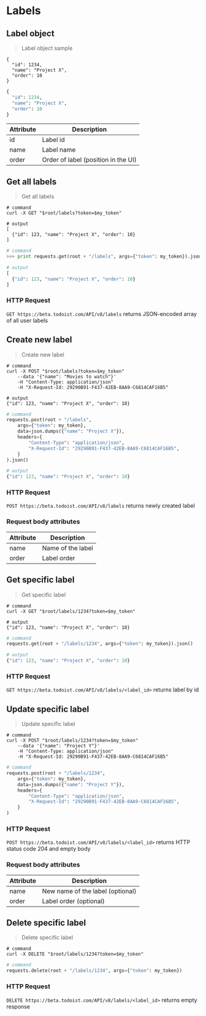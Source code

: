 <!--
This file is generated automatically from .yml data file and _template.mako.

Please don't modify it, and modify source files instead. To compile the
file, ensure you have Python and Mako installed, and build all .md files
with Makefile (as simple as "make -C source/includes")
-->
# Labels

## Label object

> Label object sample

```shell
{
  "id": 1234, 
  "name": "Project X", 
  "order": 10
}
```

```python
{
  "id": 1234, 
  "name": "Project X", 
  "order": 10
}
```


Attribute | Description
----------|------------
id | Label id
name | Label name
order | Order of label (position in the UI)




## Get all labels

> Get all labels

```shell
# command
curl -X GET "$root/labels?token=$my_token"

# output
[
  {"id": 123, "name": "Project X", "order": 10}
]

```

```python
# command
>>> print requests.get(root + "/labels", args={"token": my_token}).json()

# output
[
  {"id": 123, "name": "Project X", "order": 10}
]

```



### HTTP Request
`GET https://beta.todoist.com/API/v8/labels` returns JSON-encoded array of all user labels



## Create new label

> Create new label

```shell
# command
curl -X POST "$root/labels?token=$my_token"
    --data '{"name": "Movies to watch"}'
    -H "Content-Type: application/json"
    -H "X-Request-Id: 29290B91-F437-42EB-8AA9-C6814CAF16B5"

# output
{"id": 123, "name": "Project X", "order": 10}

```

```python
# command
requests.post(root + "/labels",
    args={"token": my_token},
    data=json.dumps({"name": "Project X"}),
    headers={
        "Content-Type": "application/json",
        "X-Request-Id": "29290B91-F437-42EB-8AA9-C6814CAF16B5",
    }
).json()

# output
{"id": 123, "name": "Project X", "order": 10}

```



### HTTP Request
`POST https://beta.todoist.com/API/v8/labels` returns newly created label


### Request body attributes

Attribute | Description
----------|------------
name | Name of the label
order | Label order

## Get specific label

> Get specific label

```shell
# command
curl -X GET "$root/labels/1234?token=$my_token"

# output
{"id": 123, "name": "Project X", "order": 10}

```

```python
# command
requests.get(root + "/labels/1234", args={"token": my_token}).json()

# output
{"id": 123, "name": "Project X", "order": 10}

```



### HTTP Request
`GET https://beta.todoist.com/API/v8/labels/<label_id>` returns label by id



## Update specific label

> Update specific label

```shell
# command
curl -X POST "$root/labels/1234?token=$my_token"
    --data '{"name": "Project Y"}'
    -H "Content-Type: application/json"
    -H "X-Request-Id: 29290B91-F437-42EB-8AA9-C6814CAF16B5"

```

```python
# command
requests.post(root + "/labels/1234",
    args={"token": my_token},
    data=json.dumps({"name": "Project Y"}),
    headers={
        "Content-Type": "application/json",
        "X-Request-Id": "29290B91-F437-42EB-8AA9-C6814CAF16B5",
    }
)

```



### HTTP Request
`POST https://beta.todoist.com/API/v8/labels/<label_id>` returns HTTP status code 204 and empty body


### Request body attributes

Attribute | Description
----------|------------
name | New name of the label (optional)
order | Label order (optional)

## Delete specific label

> Delete specific label

```shell
# command
curl -X DELETE "$root/labels/1234?token=$my_token"

```

```python
# command
requests.delete(root + "/labels/1234", args={"token": my_token})

```



### HTTP Request
`DELETE https://beta.todoist.com/API/v8/labels/<label_id>` returns empty response





